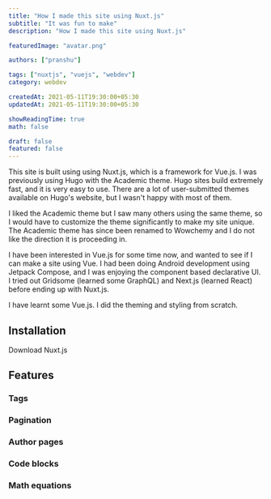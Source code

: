 ```yaml
---
title: "How I made this site using Nuxt.js"
subtitle: "It was fun to make"
description: "How I made this site using Nuxt.js"

featuredImage: "avatar.png"

authors: ["pranshu"]

tags: ["nuxtjs", "vuejs", "webdev"]
category: webdev

createdAt: 2021-05-11T19:30:00+05:30
updatedAt: 2021-05-11T19:30:00+05:30

showReadingTime: true
math: false

draft: false
featured: false
---
```


This site is built using using Nuxt.js, which is a framework for Vue.js. I was previously using Hugo with the Academic theme. Hugo sites build extremely fast, and it is very easy to use. There are a lot of user-submitted themes available on Hugo's website, but I wasn't happy with most of them. 

I liked the Academic theme but I saw many others using the same theme, so I would have to customize the theme significantly to make my site unique. 
The Academic theme has since been renamed to Wowchemy and I do not like the direction it is proceeding in. 

I have been interested in Vue.js for some time now, and wanted to see if I can make a site using Vue. I had been doing Android development using Jetpack Compose, and I was enjoying the component based declarative UI. I tried out Gridsome (learned some GraphQL) and Next.js (learned React) before ending up with Nuxt.js.

I have learnt some Vue.js. I did the theming and styling from scratch. 

## Installation

Download Nuxt.js

## Features

### Tags

### Pagination

### Author pages

### Code blocks

### Math equations
